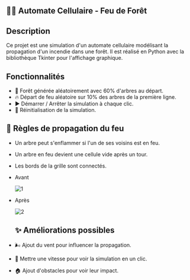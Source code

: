  ## 🌲🔥 Automate Cellulaire - Feu de Forêt 

 ## Description
Ce projet est une simulation d'un automate cellulaire modélisant la propagation d'un incendie dans une forêt. Il est réalisé en Python avec la bibliothèque Tkinter pour l'affichage graphique.

## Fonctionnalités
- 🌳 Forêt générée aléatoirement avec 60% d'arbres au départ.
- 🔥 Départ de feu aléatoire sur 10% des arbres de la première ligne.
- ▶️ Démarrer / Arrêter la simulation à chaque clic.
- 🔄 Réinitialisation de la simulation.

## 📜 Règles de propagation du feu
- Un arbre peut s'enflammer si l'un de ses voisins est en feu.
- Un arbre en feu devient une cellule vide après un tour.
- Les bords de la grille sont connectés.

- Avant
  
   ![1](https://github.com/user-attachments/assets/db87a516-33eb-48bd-a8f5-183465bf3b01) 

- Après
  
  ![2](https://github.com/user-attachments/assets/ba8825a6-a4eb-4394-a75d-8a2592afa0d4)



  ## ✨ Améliorations possibles
- 🌬️ Ajout du vent pour influencer la propagation.
- 💨 Mettre une vitesse pour voir la simulation en un clic.
- 🏠 Ajout d'obstacles pour voir leur impact.


